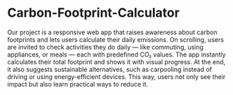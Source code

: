 # Carbon-Footprint-Calculator

Our project is a responsive web app that raises awareness about carbon footprints and lets users calculate their daily emissions. On scrolling, users are invited to check activities they do daily — like commuting, using appliances, or meals — each with predefined CO₂ values. The app instantly calculates their total footprint and shows it with visual progress. At the end, it also suggests sustainable alternatives, such as carpooling instead of driving or using energy-efficient devices. This way, users not only see their impact but also learn practical ways to reduce it.
